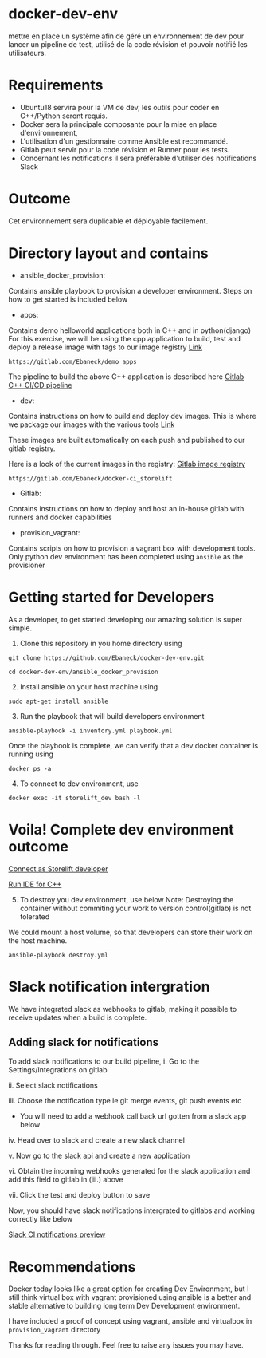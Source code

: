 # docker-dev-env
mettre en place un système afin de géré un environnement de dev pour lancer un pipeline de test, utilisé de la code révision et pouvoir notifié les utilisateurs.

# Requirements
- Ubuntu18 servira pour la VM de dev, les outils pour coder en C++/Python seront requis.
- Docker sera la principale composante pour la mise en place d'environnement,
- L'utilisation d'un gestionnaire comme Ansible est recommandé.
- Gitlab peut servir pour la code révision et Runner pour les tests.
- Concernant les notifications il sera préférable d'utiliser des notifications Slack

# Outcome
Cet environnement sera duplicable et déployable facilement.

# Directory layout and contains

- ansible_docker_provision:

Contains ansible playbook to provision a developer environment. Steps on how to get started is included below

- apps:

Contains demo helloworld applications both in C++ and in python(django)
For this exercise, we will be using the cpp application to build, test and deploy a release image with tags to our image registry [Link](https://gitlab.com/Ebaneck/demo_apps)

```
https://gitlab.com/Ebaneck/demo_apps 

```
The pipeline to build the above C++ application is described here 
[Gitlab C++ CI/CD pipeline](https://raw.githubusercontent.com/Ebaneck/docker-dev-env/master/img/pipeline.png)

- dev:

Contains instructions on how to build and deploy dev images. This is where we package our images with the various tools [Link](https://gitlab.com/Ebaneck/docker-ci_storelift)

These images are built automatically on each push and published to our gitlab registry.

Here is  a look of the current images in the registry: [Gitlab image registry ](https://raw.githubusercontent.com/Ebaneck/docker-dev-env/master/img/registry.png)

```
https://gitlab.com/Ebaneck/docker-ci_storelift 
```

- Gitlab:

Contains instructions on how to deploy and host an in-house gitlab with runners and docker capabilities

- provision_vagrant:

Contains scripts on how to provision a vagrant box with development tools. Only python dev environment has been completed using `ansible` as the provisioner

# Getting started for Developers

As a developer, to get started developing our amazing solution is super simple.

1. Clone this repository in you home directory using

```
git clone https://github.com/Ebaneck/docker-dev-env.git

cd docker-dev-env/ansible_docker_provision
```

2. Install ansible on your host machine using

```
sudo apt-get install ansible
```

3. Run the playbook that will build developers environment

```
ansible-playbook -i inventory.yml playbook.yml
```
Once the playbook is complete, we can verify that a dev docker container is running using

```
docker ps -a
```

4. To connect to dev environment, use

```
docker exec -it storelift_dev bash -l
```

# Voila! Complete dev environment  outcome

[Connect as Storelift developer](https://raw.githubusercontent.com/Ebaneck/docker-dev-env/master/img/connect_docker.png)

[Run IDE for C++](https://raw.githubusercontent.com/Ebaneck/docker-dev-env/master/img/qtcreator.png)


5. To destroy you dev environment, use below
Note: Destroying the container without commiting your work to version control(gitlab) is not tolerated

We could mount a host volume, so that developers can store their work on the host machine.

```
ansible-playbook destroy.yml
```

# Slack notification intergration

We have integrated slack as webhooks to gitlab, making it possible to receive updates when a build is complete.

## Adding slack for notifications

To add slack notifications to our build pipeline,
i. Go to the Settings/Integrations on gitlab

ii. Select slack notifications

iii. Choose the notification type ie git merge events, git push events etc
- You will need to add  a webhook call back url gotten from a slack app below

iv. Head over to slack and create a new slack channel

v.  Now go to the slack api and create a new application

vi. Obtain the incoming webhooks generated for the slack application and add this field to gitlab in (iii.) above

vii. Click the test and deploy button to save

Now, you should have slack notifications intergrated to gitlabs and working correctly like below

[Slack CI notifications preview](https://raw.githubusercontent.com/Ebaneck/docker-dev-env/master/img/slack%20notif.png)

# Recommendations

Docker today looks like a great option for creating Dev Environment, but I still think virtual box with vagrant provisioned using ansible is a better and stable alternative to building long term Dev Development environment.

I have included a proof of concept using vagrant, ansible and virtualbox in `provision_vagrant` directory

Thanks for reading through. Feel free to raise any issues you may have. 
